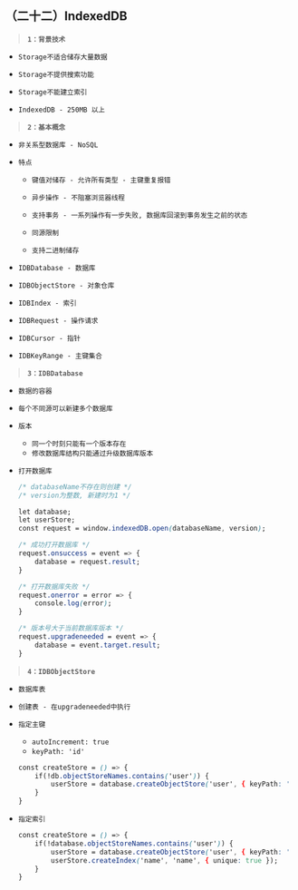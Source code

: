 ##  （二十二）IndexedDB

> **`1：背景技术`**
- `Storage不适合储存大量数据`

- `Storage不提供搜索功能`

- `Storage不能建立索引`

- `IndexedDB - 250MB 以上`

> **`2：基本概念`**
- `非关系型数据库 - NoSQL`

- `特点`

	- `键值对储存 - 允许所有类型 - 主键重复报错`

	- `异步操作 - 不阻塞浏览器线程`

	- `支持事务 - 一系列操作有一步失败, 数据库回滚到事务发生之前的状态`

	- `同源限制`

	- `支持二进制储存`

- `IDBDatabase - 数据库`

- `IDBObjectStore - 对象仓库`

- `IDBIndex - 索引`

- `IDBRequest - 操作请求`

- `IDBCursor - 指针`

- `IDBKeyRange - 主键集合`

> **`3：IDBDatabase`**
- `数据的容器`

- `每个不同源可以新建多个数据库`

- `版本`
	- `同一个时刻只能有一个版本存在`
	- `修改数据库结构只能通过升级数据库版本`

- `打开数据库`
	```css
	/* databaseName不存在则创建 */
	/* version为整数, 新建时为1 */

	let database;
	let userStore;
	const request = window.indexedDB.open(databaseName, version);

	/* 成功打开数据库 */
	request.onsuccess = event => {
        database = request.result;
	}

	/* 打开数据库失败 */
	request.onerror = error => {
        console.log(error);
	}

	/* 版本号大于当前数据库版本 */
	request.upgradeneeded = event => {
        database = event.target.result;
	}
	```

> **`4：IDBObjectStore`**
- `数据库表`

- `创建表 - 在upgradeneeded中执行`

- `指定主键`
	- `autoIncrement: true`
	- `keyPath: 'id'`

	```css
	const createStore = () => {
        if(!db.objectStoreNames.contains('user')) {
            userStore = database.createObjectStore('user', { keyPath: 'id' });
        }
	}
	```
- `指定索引`
	```css
	const createStore = () => {
        if(!database.objectStoreNames.contains('user')) {
	        userStore = database.createObjectStore('user', { keyPath: 'id' });
	        userStore.createIndex('name', 'name', { unique: true });
	    }
	}
	```

